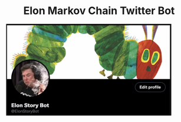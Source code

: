 <h1 align="center"> Elon Markov Chain Twitter Bot </h1> 
<img align="center" height=250 src="img/twitter.png"/>

